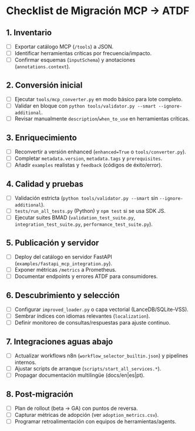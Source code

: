 # Checklist de Migración MCP → ATDF

## 1. Inventario
- [ ] Exportar catálogo MCP (`/tools`) a JSON.
- [ ] Identificar herramientas críticas por frecuencia/impacto.
- [ ] Confirmar esquemas (`inputSchema`) y anotaciones (`annotations.context`).

## 2. Conversión inicial
- [ ] Ejecutar `tools/mcp_converter.py` en modo básico para lote completo.
- [ ] Validar en bloque con `python tools/validator.py --smart --ignore-additional`.
- [ ] Revisar manualmente `description`/`when_to_use` en herramientas críticas.

## 3. Enriquecimiento
- [ ] Reconvertir a versión enhanced (`enhanced=True` o `tools/converter.py`).
- [ ] Completar `metadata.version`, `metadata.tags` y `prerequisites`.
- [ ] Añadir `examples` realistas y `feedback` (códigos de éxito/error).

## 4. Calidad y pruebas
- [ ] Validación estricta (`python tools/validator.py --smart` sin `--ignore-additional`).
- [ ] `tests/run_all_tests.py` (Python) y `npm test` si se usa SDK JS.
- [ ] Ejecutar suites BMAD (`validation_test_suite.py`, `integration_test_suite.py`, `performance_test_suite.py`).

## 5. Publicación y servidor
- [ ] Deploy del catálogo en servidor FastAPI (`examples/fastapi_mcp_integration.py`).
- [ ] Exponer métricas `/metrics` a Prometheus.
- [ ] Documentar endpoints y errores ATDF para consumidores.

## 6. Descubrimiento y selección
- [ ] Configurar `improved_loader.py` o capa vectorial (LanceDB/SQLite-VSS).
- [ ] Sembrar índices con idiomas relevantes (`localization`).
- [ ] Definir monitoreo de consultas/respuestas para ajuste continuo.

## 7. Integraciones aguas abajo
- [ ] Actualizar workflows n8n (`workflow_selector_builtin.json`) y pipelines internos.
- [ ] Ajustar scripts de arranque (`scripts/start_all_services.*`).
- [ ] Propagar documentación multilingüe (docs/en|es|pt).

## 8. Post-migración
- [ ] Plan de rollout (beta → GA) con puntos de reversa.
- [ ] Capturar métricas de adopción (ver `adoption_metrics.csv`).
- [ ] Programar retroalimentación con equipos de herramientas/agents.
